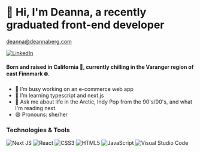 # :wave: Hi, I'm Deanna, a recently graduated front-end developer

<deanna@deannaberg.com>

[![LinkedIn](https://img.shields.io/badge/linkedin-%230077B5.svg?style=for-the-badge&logo=linkedin&logoColor=white)](https://www.linkedin.com/in/bergdeanna/) 


#### Born and raised in California :palm_tree:, currently chilling in the Varanger region of east Finnmark :snowflake:.
- 🔭 I’m busy working on an e-commerce web app
- 🌱 I’m learning typescript and next.js
- 💬 Ask me about life in the Arctic, Indy Pop from the 90's/00's, and what I'm reading next.
- 😄 Pronouns: she/her

### Technologies & Tools

![Next JS](https://img.shields.io/badge/Next-black?style=for-the-badge&logo=next.js&logoColor=white) ![React](https://img.shields.io/badge/react-%2320232a.svg?style=for-the-badge&logo=react&logoColor=%2361DAFB) 	![CSS3](https://img.shields.io/badge/css3-%231572B6.svg?style=for-the-badge&logo=css3&logoColor=white) ![HTML5](https://img.shields.io/badge/html5-%23E34F26.svg?style=for-the-badge&logo=html5&logoColor=white) ![JavaScript](https://img.shields.io/badge/javascript-%23323330.svg?style=for-the-badge&logo=javascript&logoColor=%23F7DF1E) ![Visual Studio Code](https://img.shields.io/badge/Visual%20Studio%20Code-0078d7.svg?style=for-the-badge&logo=visual-studio-code&logoColor=white)



